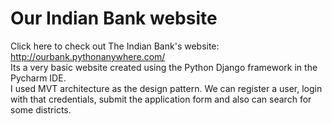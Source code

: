 # Our Indian Bank website

Click here to check out The Indian Bank's website: http://ourbank.pythonanywhere.com/
<br>
Its a very basic website created using the Python Django framework in the Pycharm IDE. <br>
I used MVT architecture as the design pattern. We can register a user, login with that credentials, submit the application form and also can search for some districts.
